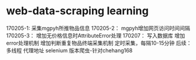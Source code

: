 # web-data-scraping learning
170205-1:  采集mgpyh所推物品信息
170205-2： mgpyh增加网页访问时间间隔
170205-3： 增加无价格信息时AttributeError处理
170207：
	写入数据库
	增加error处理机制
	增加判断重复物品终端采集机制
	定时采集，每隔10-15分钟
后续：
	多线程
	代理地址
	selenium 版本爬虫-针对chehang168